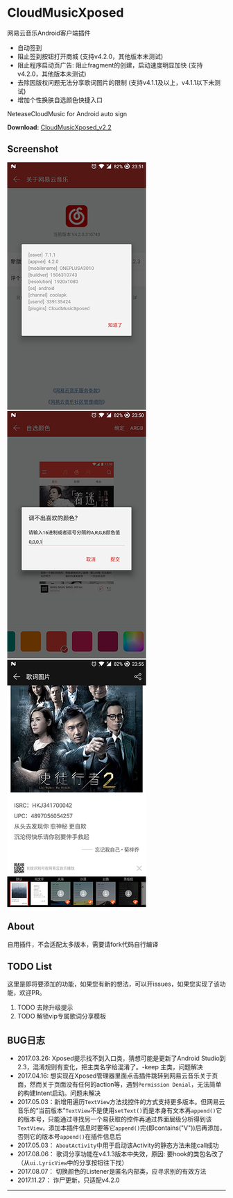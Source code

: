 # CloudMusicXposed #

网易云音乐Android客户端插件

- 自动签到
- 阻止签到按钮打开商城 (支持v4.2.0，其他版本未测试)
- 阻止程序启动页广告: 阻止fragment的创建，启动速度明显加快 (支持v4.2.0，其他版本未测试)
- 去除因版权问题无法分享歌词图片的限制 (支持v4.1.1及以上，v4.1.1以下未测试)
- 增加个性换肤自选颜色快捷入口

NeteaseCloudMusic for Android auto sign

**Download:**  [CloudMusicXposed_v2.2](https://github.com/XF-zhjnc/CloudMusicXposed/raw/master/app/cloudmusicxposed_v2.2.apk)

## Screenshot ##

![](/screenshot/ss01.png) 
![](/screenshot/ss02.png) 
![](/screenshot/ss03.png) 


## About ##

自用插件，不会适配太多版本，需要请fork代码自行编译

## TODO List ##

这里是即将要添加的功能，如果您有新的想法，可以开issues，如果您实现了该功能，欢迎PR。

1. TODO  去除升级提示
2. TODO  解锁vip专属歌词分享模板

## BUG日志 ##

* 2017.03.26: Xposed提示找不到入口类，猜想可能是更新了Android Studio到2.3，混淆规则有变化，把主类名字给混淆了。-keep 主类，问题解决
* 2017.04.16: 想实现在Xposed管理器里面点击插件跳转到网易云音乐关于页面，然而关于页面没有任何的action等，遇到`Permission Denial`，无法简单的构建Intent启动。问题未解决
* 2017.05.03：新增用遍历`TextView`方法找控件的方式支持更多版本。但网易云音乐的“当前版本”`TextView`不是使用`setText()`而是本身有文本再`append()`它的版本号，只能通过寻找另一个易获取的控件再通过界面层级分析得到该`TextView`，添加本插件信息时要等它`append()`完(即contains("V"))后再添加，否则它的版本号`append()`在插件信息后
* 2017.05.03： `AboutActivity`中用于启动该Activity的静态方法未能call成功
* 2017.08.06： 歌词分享功能在v4.1.3版本中失效，原因: 要hook的类包名改了（从`ui.LyricView`中的分享按钮往下找）
* 2017.08.07： 切换颜色的Listener是匿名内部类，应寻求别的有效方法
* 2017.11.27： 诈尸更新，只适配v4.2.0

------